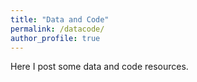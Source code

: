 ```yaml
---
title: "Data and Code"
permalink: /datacode/
author_profile: true
---
```



Here I post some data and code resources.
